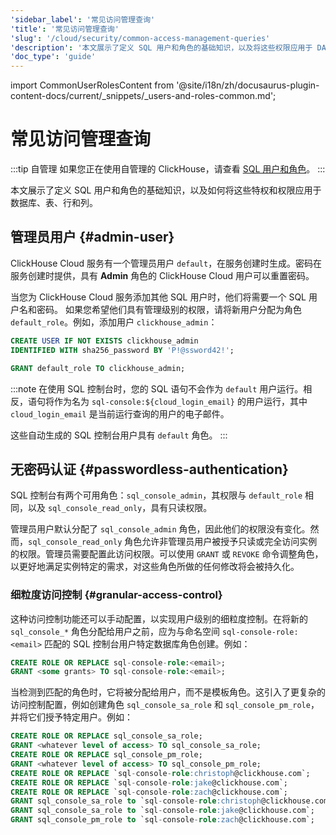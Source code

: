 ```yaml
---
'sidebar_label': '常见访问管理查询'
'title': '常见访问管理查询'
'slug': '/cloud/security/common-access-management-queries'
'description': '本文展示了定义 SQL 用户和角色的基础知识，以及将这些权限应用于 DATABASE、TABLE、行和列的方式。'
'doc_type': 'guide'
---
```


import CommonUserRolesContent from '@site/i18n/zh/docusaurus-plugin-content-docs/current/_snippets/_users-and-roles-common.md';


# 常见访问管理查询

:::tip 自管理
如果您正在使用自管理的 ClickHouse，请查看 [SQL 用户和角色](/guides/sre/user-management/index.md)。
:::

本文展示了定义 SQL 用户和角色的基础知识，以及如何将这些特权和权限应用于数据库、表、行和列。

## 管理员用户 {#admin-user}

ClickHouse Cloud 服务有一个管理员用户 `default`，在服务创建时生成。密码在服务创建时提供，具有 **Admin** 角色的 ClickHouse Cloud 用户可以重置密码。

当您为 ClickHouse Cloud 服务添加其他 SQL 用户时，他们将需要一个 SQL 用户名和密码。 如果您希望他们具有管理级别的权限，请将新用户分配为角色 `default_role`。例如，添加用户 `clickhouse_admin`：

```sql
CREATE USER IF NOT EXISTS clickhouse_admin
IDENTIFIED WITH sha256_password BY 'P!@ssword42!';
```

```sql
GRANT default_role TO clickhouse_admin;
```

:::note
在使用 SQL 控制台时，您的 SQL 语句不会作为 `default` 用户运行。相反，语句将作为名为 `sql-console:${cloud_login_email}` 的用户运行，其中 `cloud_login_email` 是当前运行查询的用户的电子邮件。

这些自动生成的 SQL 控制台用户具有 `default` 角色。
:::

## 无密码认证 {#passwordless-authentication}

SQL 控制台有两个可用角色：`sql_console_admin`，其权限与 `default_role` 相同，以及 `sql_console_read_only`，具有只读权限。

管理员用户默认分配了 `sql_console_admin` 角色，因此他们的权限没有变化。然而，`sql_console_read_only` 角色允许非管理员用户被授予只读或完全访问实例的权限。管理员需要配置此访问权限。可以使用 `GRANT` 或 `REVOKE` 命令调整角色，以更好地满足实例特定的需求，对这些角色所做的任何修改将会被持久化。

### 细粒度访问控制 {#granular-access-control}

这种访问控制功能还可以手动配置，以实现用户级别的细粒度控制。在将新的 `sql_console_*` 角色分配给用户之前，应为与命名空间 `sql-console-role:<email>` 匹配的 SQL 控制台用户特定数据库角色创建。例如：

```sql
CREATE ROLE OR REPLACE sql-console-role:<email>;
GRANT <some grants> TO sql-console-role:<email>;
```

当检测到匹配的角色时，它将被分配给用户，而不是模板角色。这引入了更复杂的访问控制配置，例如创建角色 `sql_console_sa_role` 和 `sql_console_pm_role`，并将它们授予特定用户。例如：

```sql
CREATE ROLE OR REPLACE sql_console_sa_role;
GRANT <whatever level of access> TO sql_console_sa_role;
CREATE ROLE OR REPLACE sql_console_pm_role;
GRANT <whatever level of access> TO sql_console_pm_role;
CREATE ROLE OR REPLACE `sql-console-role:christoph@clickhouse.com`;
CREATE ROLE OR REPLACE `sql-console-role:jake@clickhouse.com`;
CREATE ROLE OR REPLACE `sql-console-role:zach@clickhouse.com`;
GRANT sql_console_sa_role to `sql-console-role:christoph@clickhouse.com`;
GRANT sql_console_sa_role to `sql-console-role:jake@clickhouse.com`;
GRANT sql_console_pm_role to `sql-console-role:zach@clickhouse.com`;
```

<CommonUserRolesContent />
